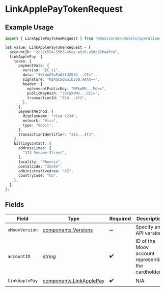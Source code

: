 # LinkApplePayTokenRequest

## Example Usage

```typescript
import { LinkApplePayTokenRequest } from "@moovio/sdk/models/operations";

let value: LinkApplePayTokenRequest = {
  accountID: "2c22c554-55b3-45ce-a918-a5dc92be4fc4",
  linkApplePay: {
    token: {
      paymentData: {
        version: "EC_v1",
        data: "3+f4oOTwPa6f1UZ6tG...CE=",
        signature: "MIAGCSqGSIb3DQ.AAAA==",
        header: {
          ephemeralPublicKey: "MFkwEK...Md==",
          publicKeyHash: "l0CnXdMv...D1I=",
          transactionId: "32b...4f3",
        },
      },
      paymentMethod: {
        displayName: "Visa 1234",
        network: "Visa",
        type: "debit",
      },
      transactionIdentifier: "32b...4f3",
    },
    billingContact: {
      addressLines: [
        "123 Sesame Street",
      ],
      locality: "Phoenix",
      postalCode: "30345",
      administrativeArea: "AZ",
      countryCode: "US",
    },
  },
};
```

## Fields

| Field                                                              | Type                                                               | Required                                                           | Description                                                        |
| ------------------------------------------------------------------ | ------------------------------------------------------------------ | ------------------------------------------------------------------ | ------------------------------------------------------------------ |
| `xMoovVersion`                                                     | [components.Versions](../../models/components/versions.md)         | :heavy_minus_sign:                                                 | Specify an API version.                                            |
| `accountID`                                                        | *string*                                                           | :heavy_check_mark:                                                 | ID of the Moov account representing the cardholder.                |
| `linkApplePay`                                                     | [components.LinkApplePay](../../models/components/linkapplepay.md) | :heavy_check_mark:                                                 | N/A                                                                |